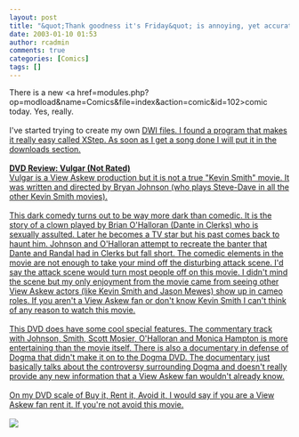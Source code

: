 ```yaml
---
layout: post
title: "&quot;Thank goodness it's Friday&quot; is annoying, yet accurate"
date: 2003-01-10 01:53
author: rcadmin
comments: true
categories: [Comics]
tags: []
---
```

There is a new <a href=modules.php?op=modload&name=Comics&file=index&action=comic&id=102>comic</a> today. Yes, really.
<br />
<br />
I've started trying to create my own <a href=http://dwi.ddrei.com/>DWI files. I found a program that makes it really easy called <a href=http://www.thomasscott.net/xstep/>XStep. As soon as I get a song done I will put it in the downloads section.
<br />
<br />
<b>DVD Review: Vulgar (Not Rated)</b>
<br />
Vulgar is a View Askew production but it is not a true "Kevin Smith" movie. It was written and directed by Bryan Johnson (who plays Steve-Dave in all the other Kevin Smith movies). 
<br />
<br />
This dark comedy turns out to be way more dark than comedic. It is the story of a clown played by Brian O'Halloran (Dante in Clerks) who is sexually assulted. Later he becomes a TV star but his past comes back to haunt him. Johnson and O'Halloran attempt to recreate the banter that Dante and Randal had in Clerks but fall short. The comedic elements in the movie are not enough to take your mind off the disturbing attack scene. I'd say the attack scene would turn most people off on this movie. I didn't mind the scene but my only enjoyment from the movie came from seeing other View Askew actors (like Kevin Smith and Jason Mewes) show up in cameo roles. If you aren't a View Askew fan or don't know Kevin Smith I can't think of any reason to watch this movie.
<br />
<br />
This DVD does have some cool special features. The commentary track with Johnson, Smith, Scott Mosier, O'Halloran and Monica Hampton is more entertaining than the movie itself. There is also a documentary in defense of Dogma that didn't make it on to the Dogma DVD. The documentary just basically talks about the controversy surrounding Dogma and doesn't really provide any new information that a View Askew fan wouldn't already know.
<br />
<br />
On my DVD scale of Buy it, Rent it, Avoid it, I would say if you are a View Askew fan rent it. If you're not avoid this movie.  <br /><br /><!--more--><img src='http://dl.bitsmack.com/comics/20030110.jpg'   />
